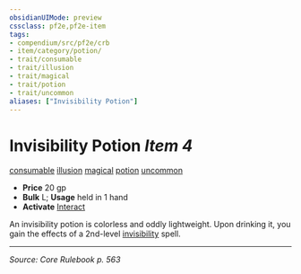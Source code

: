 ```yaml
---
obsidianUIMode: preview
cssclass: pf2e,pf2e-item
tags:
- compendium/src/pf2e/crb
- item/category/potion/
- trait/consumable
- trait/illusion
- trait/magical
- trait/potion
- trait/uncommon
aliases: ["Invisibility Potion"]
---
```

# Invisibility Potion *Item 4*  
[consumable](consumable.md "Consumable Item Trait")  [illusion](illusion.md "Illusion School Trait")  [magical](magical.md "Magical Item Trait")  [potion](potion.md "Potion Item Trait")  [uncommon](uncommon.md "Uncommon Rarity Trait")  

- **Price** 20 gp
- **Bulk** L; **Usage** held in 1 hand
- **Activate** [Interact](interact.md)

An invisibility potion is colorless and oddly lightweight. Upon drinking it, you gain the effects of a 2nd-level [invisibility](Reference/Compendium/Spells/invisibility.md) spell.


---
*Source: Core Rulebook p. 563*